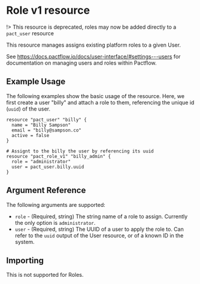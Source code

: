 # Role v1 resource

!> This resource is deprecated, roles may now be added directly to a `pact_user` resource

This resource manages assigns existing platform roles to a given User.

See https://docs.pactflow.io/docs/user-interface/#settings---users for documentation on managing users and roles within Pactflow.

## Example Usage
The following examples show the basic usage of the resource. Here, we first create a user "billy" and attach a role to them, referencing the unique id (`uuid`) of the user.

```hcl
resource "pact_user" "billy" {
  name = "Billy Sampson"
  email = "billy@sampson.co"
  active = false
}

# Assignt to the billy the user by referencing its uuid
resource "pact_role_v1" "billy_admin" {
  role = "administrator"
  user = pact_user.billy.uuid
}
```

## Argument Reference

The following arguments are supported:

* `role` - (Required, string) The string name of a role to assign. Currently the only option is `administrator`.
* `user` - (Required, string) The UUID of a user to apply the role to. Can refer to the `uuid` output of the User resource, or of a known ID in the system.

## Importing

This is not supported for Roles.